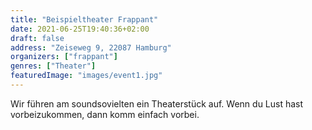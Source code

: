 ```yaml
---
title: "Beispieltheater Frappant"
date: 2021-06-25T19:40:36+02:00
draft: false
address: "Zeiseweg 9, 22087 Hamburg"
organizers: ["frappant"]
genres: ["Theater"]
featuredImage: "images/event1.jpg"
---
```


Wir führen am soundsovielten ein Theaterstück auf. Wenn du Lust hast vorbeizukommen, dann komm einfach vorbei.
